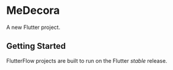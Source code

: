 # MeDecora

A new Flutter project.

## Getting Started

FlutterFlow projects are built to run on the Flutter _stable_ release.
